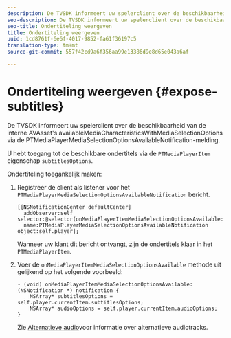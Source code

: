```yaml
---
description: De TVSDK informeert uw spelerclient over de beschikbaarheid van de interne AVAsset's availableMediaCharacteristicsWithMediaSelectionOptions via de PTMediaPlayerMediaSelectionOptionsAvailableNotification-melding.
seo-description: De TVSDK informeert uw spelerclient over de beschikbaarheid van de interne AVAsset's availableMediaCharacteristicsWithMediaSelectionOptions via de PTMediaPlayerMediaSelectionOptionsAvailableNotification-melding.
seo-title: Ondertiteling weergeven
title: Ondertiteling weergeven
uuid: 1cd8761f-6e6f-4017-9852-fa61f36197c5
translation-type: tm+mt
source-git-commit: 557f42cd9a6f356aa99e13386d9e8d65e043a6af

---
```



# Ondertiteling weergeven {#expose-subtitles}

De TVSDK informeert uw spelerclient over de beschikbaarheid van de interne AVAsset&#39;s availableMediaCharacteristicsWithMediaSelectionOptions via de PTMediaPlayerMediaSelectionOptionsAvailableNotification-melding.

U hebt toegang tot de beschikbare ondertitels via de `PTMediaPlayerItem` eigenschap `subtitlesOptions`.

Ondertiteling toegankelijk maken:

1. Registreer de client als listener voor het `PTMediaPlayerMediaSelectionOptionsAvailableNotification` bericht.

   ```
   [[NSNotificationCenter defaultCenter]  
     addObserver:self selector:@selector(onMediaPlayerItemMediaSelectionOptionsAvailable:)  
     name:PTMediaPlayerMediaSelectionOptionsAvailableNotification object:self.player];
   ```

   Wanneer uw klant dit bericht ontvangt, zijn de ondertitels klaar in het `PTMediaPlayerItem`.
1. Voer de `onMediaPlayerItemMediaSelectionOptionsAvailable` methode uit gelijkend op het volgende voorbeeld:

   ```
   - (void) onMediaPlayerItemMediaSelectionOptionsAvailable:(NSNotification *) notification { 
       NSArray* subtitlesOptions = self.player.currentItem.subtitlesOptions; 
       NSArray* audioOptions = self.player.currentItem.audioOptions; 
   }
   ```

   Zie [Alternatieve audio](../../alternate-audio/ios-3x-alternate-audio.md)voor informatie over alternatieve audiotracks.